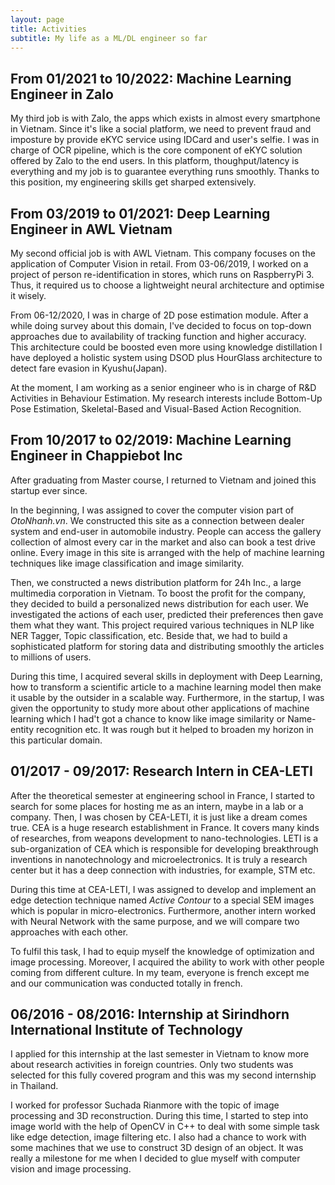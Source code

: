 ```yaml
---
layout: page
title: Activities
subtitle: My life as a ML/DL engineer so far
---
```


## From 01/2021 to 10/2022: Machine Learning Engineer in Zalo

My third job is with Zalo, the apps which exists in almost every smartphone in Vietnam. Since it's like a social platform, we need to prevent fraud and imposture by provide eKYC service using IDCard and user's selfie. I was in charge of OCR pipeline, which is the core component of eKYC solution offered by Zalo to the end users. In this platform, thoughput/latency is everything and my job is to guarantee everything runs smoothly. Thanks to this position, my engineering skills get sharped extensively.

## From 03/2019 to 01/2021: Deep Learning Engineer in AWL Vietnam

My second official job is with AWL Vietnam. This company focuses on the application of Computer Vision in retail. From 03-06/2019, I worked on a project of person re-identification in stores, which runs on RaspberryPi 3. Thus, it required us to choose a lightweight neural architecture and optimise it wisely.

From 06-12/2020, I was in charge of 2D pose estimation module. After a while doing survey about this domain, I've decided to focus on top-down approaches due to availability of tracking function and higher accuracy. This architecture could be boosted even more using knowledge distillation I have deployed a holistic system using DSOD plus HourGlass architecture to detect fare evasion in Kyushu(Japan).

At the moment, I am working as a senior engineer who is in charge of R&D Activities in Behaviour Estimation. My research interests include Bottom-Up Pose Estimation, Skeletal-Based and Visual-Based Action Recognition.

## From 10/2017 to 02/2019: Machine Learning Engineer in Chappiebot Inc

After graduating from Master course, I returned to Vietnam and joined this startup ever since.

In the beginning, I was assigned to cover the computer vision part of _OtoNhanh.vn_. We constructed this site as a connection between dealer system and end-user in automobile industry. People can access the gallery collection of almost every car in the market and also can book a test drive online. Every image in this site is arranged with the help of machine learning techniques like image classification and image similarity.

Then, we constructed a news distribution platform for 24h Inc., a large multimedia corporation in Vietnam. To boost the profit for the company, they decided to build a personalized news distribution for each user. We investigated the actions of each user, predicted their preferences then gave them what they want. This project required various techniques in NLP like NER Tagger, Topic classification, etc. Beside that, we had to build a sophisticated platform for storing data and distributing smoothly the articles to millions of users.

During this time, I acquired several skills in deployment with Deep Learning, how to transform a scientific article to a machine learning model then make it usable by the outsider in a scalable way. Furthermore, in the startup, I was given the opportunity to study more about other applications of machine learning which I had't got a chance to know like image similarity or Name-entity recognition etc. It was rough but it helped to broaden my horizon in this particular domain.

## 01/2017 - 09/2017: Research Intern in CEA-LETI

After the theoretical semester at engineering school in France, I started to search for some places for hosting me as an intern, maybe in a lab or a company. Then, I was chosen by CEA-LETI, it is just like a dream comes true. CEA is a huge research establishment in France. It covers many kinds of researches, from weapons development to nano-technologies.
LETI is a sub-organization of CEA which is responsible for developing breakthrough inventions in nanotechnology and microelectronics. It is truly a research center but it has a deep connection with industries, for example, STM etc.

During this time at CEA-LETI, I was assigned to develop and implement an edge detection technique named _Active Contour_ to a special SEM images which is popular in micro-electronics. Furthermore, another intern worked with Neural Network with the same purpose, and we will compare two approaches with each other.

To fulfil this task, I had to equip myself the knowledge of optimization and image processing. Moreover, I acquired the ability to work with other people coming from different culture. In my team, everyone is french except me and our communication was conducted totally in french.

## 06/2016 - 08/2016: Internship at Sirindhorn International Institute of Technology

I applied for this internship at the last semester in Vietnam to know more about research activities in foreign countries. Only two students was selected for this fully covered program and this was my second internship in Thailand.

I worked for professor Suchada Rianmore with the topic of image processing and 3D reconstruction. During this time, I started to step into image world with the help of OpenCV in C++ to deal with some simple task like edge detection, image filtering etc. I also had a chance to work with some machines that we use
to construct 3D design of an object. It was really a milestone for me when I decided to glue myself with computer vision and image processing.

